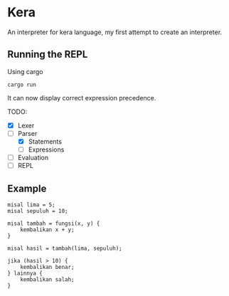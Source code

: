 # Kera

An interpreter for kera language, my first attempt to create an interpreter.

## Running the REPL

Using cargo
```shell
cargo run
```
It can now display correct expression precedence.

TODO:
- [x] Lexer
- [ ] Parser
    - [x] Statements
    - [ ] Expressions
- [ ] Evaluation
- [ ] REPL

## Example

```
misal lima = 5;
misal sepuluh = 10;

misal tambah = fungsi(x, y) {
    kembalikan x + y;
}

misal hasil = tambah(lima, sepuluh);

jika (hasil > 10) {
    kembalikan benar;
} lainnya {
    kembalikan salah;
}
```
